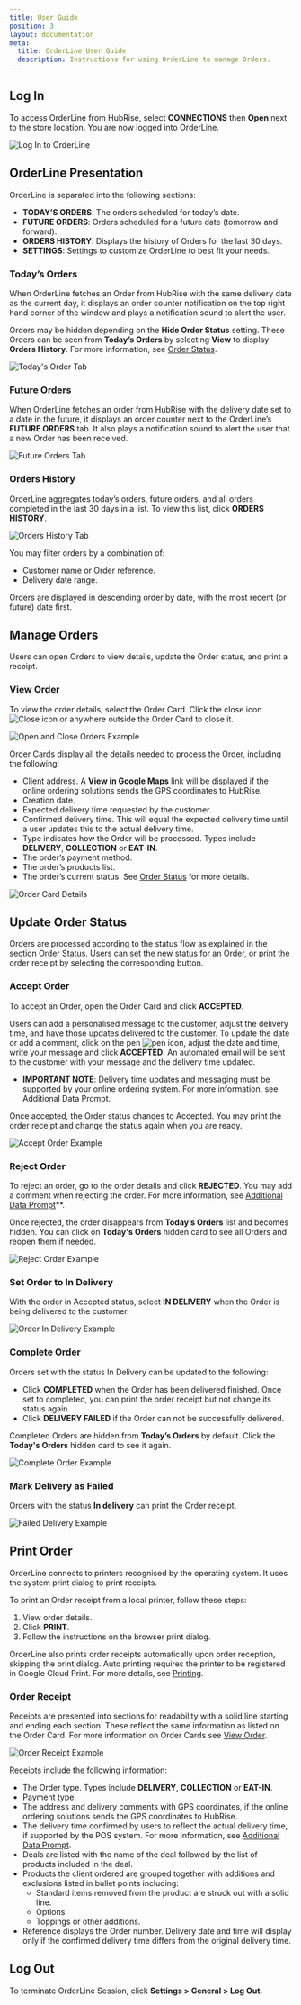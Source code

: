 ```yaml
---
title: User Guide
position: 3
layout: documentation
meta:
  title: OrderLine User Guide
  description: Instructions for using OrderLine to manage Orders.
---
```


## Log In

To access OrderLine from HubRise, select **CONNECTIONS** then **Open** next to the store location. You are now logged into OrderLine.

![Log In to OrderLine](../images/005-login-orderline.gif)

## OrderLine Presentation

OrderLine is separated into the following sections:

- **TODAY’S ORDERS**: The orders scheduled for today’s date.
- **FUTURE ORDERS**: Orders scheduled for a future date (tomorrow and forward).
- **ORDERS HISTORY**: Displays the history of Orders for the last 30 days.
- **SETTINGS**: Settings to customize OrderLine to best fit your needs.

### Today’s Orders

When OrderLine fetches an Order from HubRise with the same delivery date as the current day, it displays an order counter notification on the top right hand corner of the window and plays a notification sound to alert the user.

Orders may be hidden depending on the **Hide Order Status** setting. These Orders can be seen from **Today’s Orders** by selecting **View** to display **Orders History**. For more information, see [Order Status](/apps/orderline/settings/#order-status).

![Today's Order Tab](../images/006-todays-orders.png)

### Future Orders

When OrderLine fetches an order from HubRise with the delivery date set to a date in the future, it displays an order counter next to the OrderLine’s **FUTURE ORDERS** tab. It also plays a notification sound to alert the user that a new Order has been received.

![Future Orders Tab](../images/007-future-orders.png)

### Orders History

OrderLine aggregates today’s orders, future orders, and all orders completed in the last 30 days in a list. To view this list, click **ORDERS HISTORY**.

![Orders History Tab](../images/008-orders-history.png)

You may filter orders by a combination of:

- Customer name or Order reference.
- Delivery date range.

Orders are displayed in descending order by date, with the most recent (or future) date first.

## Manage Orders

Users can open Orders to view details, update the Order status, and print a receipt.

### View Order

To view the order details, select the Order Card. Click the close icon ![Close icon](../images/close.png) or anywhere outside the Order Card to close it.

![Open and Close Orders Example](../images/018-order-card-open-close.gif)

Order Cards display all the details needed to process the Order, including the following:

- Client address. A **View in Google Maps** link will be displayed if the online ordering solutions sends the GPS coordinates to HubRise.
- Creation date.
- Expected delivery time requested by the customer.
- Confirmed delivery time. This will equal the expected delivery time until a user updates this to the actual delivery time.
- Type indicates how the Order will be processed. Types include **DELIVERY**, **COLLECTION** or **EAT-IN**.
- The order’s payment method.
- The order’s products list.
- The order’s current status. See [Order Status](/apps/orderline/settings/#order-status) for more details.

![Order Card Details](../images/019-order-card-details.png)

## Update Order Status

Orders are processed according to the status flow as explained in the section [Order Status](/apps/orderline/settings/#order-status). Users can set the new status for an Order, or print the order receipt by selecting the corresponding button.

### Accept Order

To accept an Order, open the Order Card and click **ACCEPTED**.

Users can add a personalised message to the customer, adjust the delivery time, and have those updates delivered to the customer. To update the date or add a comment, click on the pen ![pen icon](pen.jpg), adjust the date and time, write your message and click **ACCEPTED**. An automated email will be sent to the customer with your message and the delivery time updated.

- **IMPORTANT NOTE**: Delivery time updates and messaging must be supported by your online ordering system. For more information, see Additional Data Prompt.

Once accepted, the Order status changes to Accepted. You may print the order receipt and change the status again when you are ready.

![Accept Order Example](../images/020-accept-order.gif)

### Reject Order

To reject an order, go to the order details and click **REJECTED**. You may add a comment when rejecting the order. For more information, see [Additional Data Prompt](/apps/orderline/settings/#additional-data-prompt)\*\*.

Once rejected, the order disappears from **Today’s Orders** list and becomes hidden. You can click on **Today's Orders** hidden card to see all Orders and reopen them if needed.

![Reject Order Example](../images/021-reject-order.gif)

### Set Order to In Delivery

With the order in Accepted status, select **IN DELIVERY** when the Order is being delivered to the customer.

![Order In Delivery Example](../images/022-order-set-status-in-delivery.gif)

### Complete Order

Orders set with the status In Delivery can be updated to the following:

- Click **COMPLETED** when the Order has been delivered finished. Once set to completed, you can print the order receipt but not change its status again.
- Click **DELIVERY FAILED** if the Order can not be successfully delivered.

Completed Orders are hidden from **Today’s Orders** by default. Click the **Today's Orders** hidden card to see it again.

![Complete Order Example](../images/023-order-set-completed.gif)

### Mark Delivery as Failed

Orders with the status **In delivery** can print the Order receipt.

![Failed Delivery Example](../images/024-order-set-delivery-failed.gif)

## Print Order

OrderLine connects to printers recognised by the operating system. It uses the system print dialog to print receipts.

To print an Order receipt from a local printer, follow these steps:

1. View order details.
2. Click **PRINT**.
3. Follow the instructions on the browser print dialog.

OrderLine also prints order receipts automatically upon order reception, skipping the print dialog. Auto printing requires the printer to be registered in Google Cloud Print. For more details, see [Printing](/apps/orderline/settings/#printing).

### Order Receipt

Receipts are presented into sections for readability with a solid line starting and ending each section. These reflect the same information as listed on the Order Card. For more information on Order Cards see [View Order](#view-order).

![Order Receipt Example](../images/030-en-2x-receipt-example.png)

Receipts include the following information:

- The Order type. Types include **DELIVERY**, **COLLECTION** or **EAT-IN**.
- Payment type.
- The address and delivery comments with GPS coordinates, if the online ordering solutions sends the GPS coordinates to HubRise.
- The delivery time confirmed by users to reflect the actual delivery time, if supported by the POS system. For more information, see [Additional Data Prompt](/apps/orderline/settings/#additional-data-prompt).
- Deals are listed with the name of the deal followed by the list of products included in the deal.
- Products the client ordered are grouped together with additions and exclusions listed in bullet points including:
  - Standard items removed from the product are struck out with a solid line.
  - Options.
  - Toppings or other additions.
- Reference displays the Order number. Delivery date and time will display only if the confirmed delivery time differs from the original delivery time.

## Log Out

To terminate OrderLine Session, click **Settings > General > Log Out**.
